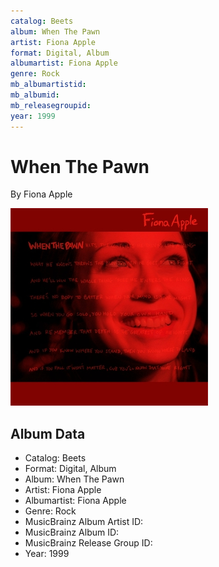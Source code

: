 ```yaml
---
catalog: Beets
album: When The Pawn
artist: Fiona Apple
format: Digital, Album
albumartist: Fiona Apple
genre: Rock
mb_albumartistid: 
mb_albumid: 
mb_releasegroupid: 
year: 1999
---
```


# When The Pawn

By Fiona Apple

![](../../assets/beetscovers/Fiona_Apple-When_The_Pawn.jpg)

## Album Data

- Catalog: Beets
- Format: Digital, Album
- Album: When The Pawn
- Artist: Fiona Apple
- Albumartist: Fiona Apple
- Genre: Rock
- MusicBrainz Album Artist ID: 
- MusicBrainz Album ID: 
- MusicBrainz Release Group ID: 
- Year: 1999

